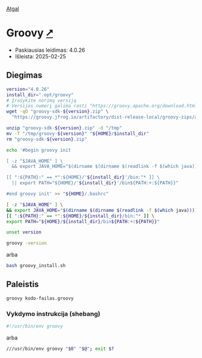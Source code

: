 [Atgal](./readme.md)

# Groovy [&#x2B67;](https://groovy-lang.org/)

* Paskiausias leidimas: 4.0.26
* Išleista: 2025-02-25

## Diegimas

```bash
version="4.0.26"
install_dir=".opt/groovy"
# Įrašykite norimą versiją
# Versijos numerį galima rasti "https://groovy.apache.org/download.html#distro"
wget -qO "groovy-sdk-${version}.zip" \
  "https://groovy.jfrog.io/artifactory/dist-release-local/groovy-zips/apache-groovy-sdk-${version}.zip" 

unzip "groovy-sdk-${version}.zip" -d "/tmp"
mv -T "/tmp/groovy-${version}" "${HOME}/$install_dir"
rm "groovy-sdk-${version}.zip"

echo '#begin groovy init

[ -z "$JAVA_HOME" ] \
  && export JAVA_HOME="$(dirname $(dirname $(readlink -f $(which java))))"

[[ ":${PATH}:" == *":${HOME}/'${install_dir}'/bin:"* ]] \
  || export PATH="${HOME}/'${install_dir}'/bin${PATH:+:${PATH}}"

#end groovy init' >> "${HOME}/.bashrc"

[ -z "$JAVA_HOME" ] \
&& export JAVA_HOME="$(dirname $(dirname $(readlink -f $(which java))))"
[[ ":${PATH}:" == *":${HOME}/${install_dir}/bin:"* ]] \
export PATH="${HOME}/${install_dir}/bin${PATH:+:${PATH}}"

unset version

groovy -version
```

arba

```bash
bash groovy_install.sh
```

## Paleistis

```bash
groovy kodo-failas.groovy
```

### Vykdymo instrukcija (shebang)

```bash
#!/usr/bin/env groovy
```

arba

```bash
///usr/bin/env groovy "$0" "$@"; exit $?
```
